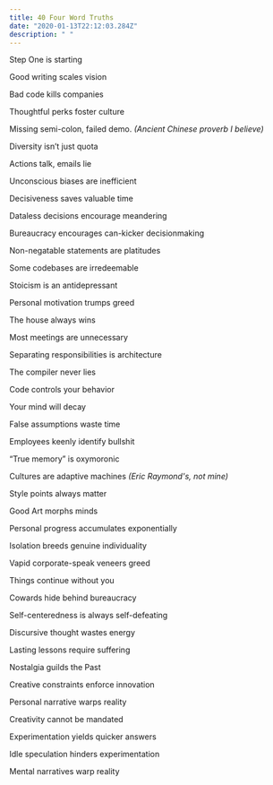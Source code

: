 ```yaml
---
title: 40 Four Word Truths
date: "2020-01-13T22:12:03.284Z"
description: " "
---
```


Step One is starting

Good writing scales vision

Bad code kills companies

Thoughtful perks foster culture

Missing semi-colon, failed demo. <i>(Ancient Chinese proverb I believe)</i>

Diversity isn’t just quota

Actions talk, emails lie

Unconscious biases are inefficient

Decisiveness saves valuable time

Dataless decisions encourage meandering

Bureaucracy encourages can-kicker decisionmaking

Non-negatable statements are platitudes

Some codebases are irredeemable

Stoicism is an antidepressant

Personal motivation trumps greed

The house always wins

Most meetings are unnecessary

Separating responsibilities is architecture

The compiler never lies

Code controls your behavior

Your mind will decay

False assumptions waste time

Employees keenly identify bullshit

“True memory” is oxymoronic

Cultures are adaptive machines <i>(Eric Raymond's, not mine)</i>

Style points always matter

Good Art morphs minds

Personal progress accumulates exponentially

Isolation breeds genuine individuality

Vapid corporate-speak veneers greed

Things continue without you

Cowards hide behind bureaucracy

Self-centeredness is always self-defeating

Discursive thought wastes energy

Lasting lessons require suffering

Nostalgia guilds the Past

Creative constraints enforce innovation

Personal narrative warps reality

Creativity cannot be mandated

Experimentation yields quicker answers

Idle speculation hinders experimentation

Mental narratives warp reality
